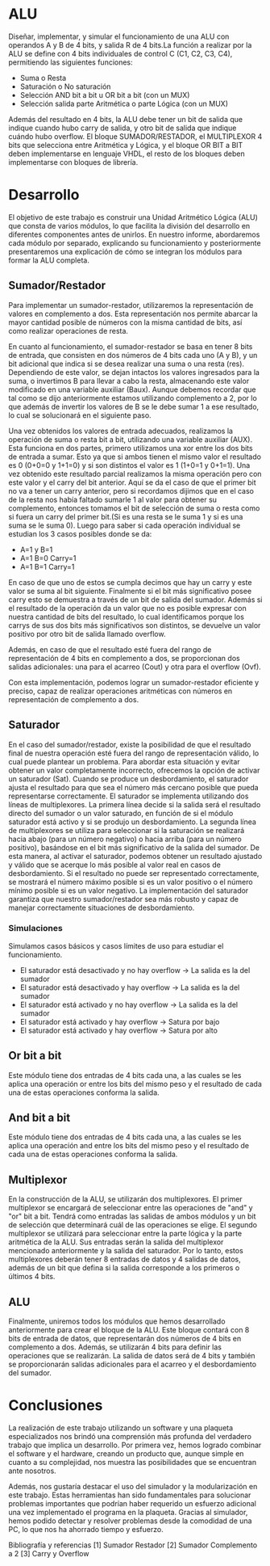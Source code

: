 # ALU
Diseñar, implementar, y simular el funcionamiento de una ALU con operandos A y B de 4 bits, y salida R de 4 bits.La función a realizar por la ALU se define con 4 bits individuales de control C (C1, C2, C3, C4), permitiendo las siguientes funciones:
- Suma o Resta
- Saturación o No saturación
- Selección AND bit a bit u OR bit a bit (con un MUX)
- Selección salida parte Aritmética o parte Lógica (con un MUX)

Además del resultado en 4 bits, la ALU debe tener un bit de salida que indique cuando hubo carry de salida, y otro bit de salida que indique cuándo hubo overflow.
El bloque SUMADOR/RESTADOR, el MULTIPLEXOR 4 bits que selecciona entre Aritmética y Lógica, y el bloque OR BIT a BIT  deben implementarse en lenguaje VHDL, el resto de los bloques deben implementarse con bloques de librería.

# Desarrollo 
El objetivo de este trabajo es construir una Unidad Aritmético Lógica (ALU) que consta de varios módulos, lo que facilita la división del desarrollo en diferentes componentes antes de unirlos. En nuestro informe, abordaremos cada módulo por separado, explicando su funcionamiento y posteriormente presentaremos una explicación de cómo se integran los módulos para formar la ALU completa.

## Sumador/Restador
Para implementar un sumador-restador, utilizaremos la representación de valores en complemento a dos. Esta representación nos permite abarcar la mayor cantidad posible de números con la misma cantidad de bits, así como realizar operaciones de resta.

En cuanto al funcionamiento, el sumador-restador se basa en tener 8 bits de entrada, que consisten en dos números de 4 bits cada uno (A y B), y un bit adicional que indica si se desea realizar una suma o una resta (res). Dependiendo de este valor, se dejan intactos los valores ingresados para la suma, o invertimos B para llevar a cabo la resta, almacenando este valor modificado en una variable auxiliar (Baux). Aunque debemos recordar que tal como se dijo anteriormente estamos utilizando complemento a 2, por lo que además de invertir los valores de B se le debe sumar 1 a ese resultado, lo cual se solucionará en el siguiente paso.

Una vez obtenidos los valores de entrada adecuados, realizamos la operación de suma o resta bit a bit, utilizando una variable auxiliar (AUX).
Esta funciona en dos partes, primero utilizamos una xor entre los dos bits de entrada a sumar. Esto ya que si ambos tienen el mismo valor el resultado es 0 (0+0=0 y 1+1=0) y si son distintos el valor es 1 (1+0=1 y 0+1=1). Una vez obtenido este resultado parcial realizamos la misma operación pero con este valor y el carry del bit anterior. Aquí se da el caso de que el primer bit no va a tener un carry anterior, pero si recordamos dijimos que en el caso de la resta nos había faltado sumarle 1 al valor para obtener su complemento, entonces tomamos el bit de selección de suma o resta como si fuera un carry del primer bit.(Si es una resta se le suma 1 y si es una suma se le suma 0).
Luego para saber si cada operación individual se estudian los 3 casos posibles donde se da:
- A=1 y B=1
- A=1 B=0 Carry=1
- A=1 B=1 Carry=1

En caso de que uno de estos se cumpla decimos que hay un carry y este valor se suma al bit siguiente.
Finalmente si el bit más significativo posee carry esto se demuestra a través de un bit de salida del sumador.
Además si el resultado de la operación da un valor que no es posible expresar con nuestra cantidad de bits del resultado, lo cual identificamos porque los carrys de sus dos bits más significativos son distintos, se devuelve un valor positivo por otro bit de salida llamado overflow.



Además, en caso de que el resultado esté fuera del rango de representación de 4 bits en complemento a dos, se proporcionan dos salidas adicionales: una para el acarreo (Cout) y otra para el overflow (Ovf).

Con esta implementación, podemos lograr un sumador-restador eficiente y preciso, capaz de realizar operaciones aritméticas con números en representación de complemento a dos.


## Saturador	
En el caso del sumador/restador, existe la posibilidad de que el resultado final de nuestra operación esté fuera del rango de representación válido, lo cual puede plantear un problema. Para abordar esta situación y evitar obtener un valor completamente incorrecto, ofrecemos la opción de activar un saturador (Sat). Cuando se produce un desbordamiento, el saturador ajusta el resultado para que sea el número más cercano posible que pueda representarse correctamente.
El saturador se implementa utilizando dos líneas de multiplexores. La primera línea decide si la salida será el resultado directo del sumador o un valor saturado, en función de si el módulo saturador está activo y si se produjo un desbordamiento. La segunda línea de multiplexores se utiliza para seleccionar si la saturación se realizará hacia abajo (para un número negativo) o hacia arriba (para un número positivo), basándose en el bit más significativo de la salida del sumador.
De esta manera, al activar el saturador, podemos obtener un resultado ajustado y válido que se acerque lo más posible al valor real en casos de desbordamiento. Si el resultado no puede ser representado correctamente, se mostrará el número máximo posible si es un valor positivo o el número mínimo posible si es un valor negativo.
La implementación del saturador garantiza que nuestro sumador/restador sea más robusto y capaz de manejar correctamente situaciones de desbordamiento.

### Simulaciones
Simulamos casos básicos y casos límites de uso para estudiar el funcionamiento.

- El saturador está desactivado y no hay overflow -> La salida es la del sumador
- El saturador está desactivado y hay overflow  -> La salida es la del sumador
- El saturador está activado y no hay overflow  -> La salida es la del sumador
- El saturador está activado y hay overflow  -> Satura por bajo
- El saturador está activado y hay overflow  -> Satura por alto

## Or bit a bit
Este módulo tiene dos entradas de 4 bits cada una, a las cuales se les aplica una operación or entre los bits del mismo peso y el resultado de cada una de estas operaciones conforma la salida.

## And bit a bit
Este módulo tiene dos entradas de 4 bits cada una, a las cuales se les aplica una operación and entre los bits del mismo peso y el resultado de cada una de estas operaciones conforma la salida.


## Multiplexor
En la construcción de la ALU, se utilizarán dos multiplexores. El primer multiplexor se encargará de seleccionar entre las operaciones de "and" y "or" bit a bit. Tendrá como entradas las salidas de ambos módulos y un bit de selección que determinará cuál de las operaciones se elige.
El segundo multiplexor se utilizará para seleccionar entre la parte lógica y la parte aritmética de la ALU. Sus entradas serán la salida del multiplexor mencionado anteriormente y la salida del saturador. Por lo tanto, estos multiplexores deberán tener 8 entradas de datos y 4 salidas de datos, además de un bit que defina si la salida corresponde a los primeros o últimos 4 bits.

## ALU
Finalmente, uniremos todos los módulos que hemos desarrollado anteriormente para crear el bloque de la ALU. Este bloque contará con 8 bits de entrada de datos, que representarán dos números de 4 bits en complemento a dos. Además, se utilizarán 4 bits para definir las operaciones que se realizarán. La salida de datos será de 4 bits y también se proporcionarán salidas adicionales para el acarreo y el desbordamiento del sumador.



# Conclusiones
La realización de este trabajo utilizando un software y una plaqueta especializados nos  brindó una comprensión más profunda del verdadero trabajo que implica un desarrollo. Por primera vez, hemos logrado combinar el software y el hardware, creando un producto que, aunque simple en cuanto a su complejidad, nos muestra las posibilidades que se encuentran ante nosotros.

Además, nos gustaría destacar el uso del simulador y la modularización en este trabajo. Estas herramientas han sido fundamentales para solucionar problemas importantes que podrían haber requerido un esfuerzo adicional una vez implementado el programa en la plaqueta. Gracias al simulador, hemos podido detectar y resolver problemas desde la comodidad de una PC, lo que nos ha ahorrado tiempo y esfuerzo.













Bibliografía y referencias
[1] Sumador Restador
[2] Sumador Complemento a 2 
[3] Carry y Overflow
